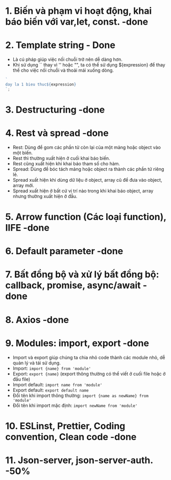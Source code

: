 # 1. Biến và phạm vi hoạt động, khai báo biến với var,let, const. -done

# 2. Template string - Done

- Là cú pháp giúp việc nối chuỗi trở nên dễ dàng hơn.
- Khi sử dụng `` thay vì '' hoặc "", ta có thể sử dụng ${expression} để thay thế cho việc nối chuỗi và thoải mái xuống dòng.

```js
`
day la 1 bieu thuc${expression} 
`;
```

# 3. Destructuring -done

# 4. Rest và spread -done

- Rest: Dùng để gom các phần tử còn lại của một mảng hoặc object vào một biến.
- Rest thì thường xuất hiện ở cuối khai báo biến.
- Rest cũng xuất hiện khi khai báo tham số cho hàm.
- Spread: Dùng để bóc tách mảng hoặc object ra thành các phần tử riêng lẻ.
- Spread xuất hiện khi dùng dữ liệu ở object, array cũ để đưa vào object, array mới.
- Spread xuất hiện ở bất cứ vị trí nào trong khi khai báo object, array nhưng thường xuất hiện ở đầu.

# 5. Arrow function (Các loại function), IIFE -done

# 6. Default parameter -done

# 7. Bất đồng bộ và xử lý bất đồng bộ: callback, promise, async/await -done

# 8. Axios -done

# 9. Modules: import, export -done

- Import và export giúp chúng ta chia nhỏ code thành các module nhỏ, dễ quản lý và tái sử dụng.
- Import: `import {name} from 'module'`
- Export: `export {name}` (export thông thường có thể viết ở cuối file hoặc ở đầu file)
- Import default: `import name from 'module'`
- Export default: `export default name`
- Đổi tên khi import thông thường: `import {name as newName} from 'module'`
- Đổi tên khi import mặc định: `import newName from 'module'`

# 10. ESLinst, Prettier, Coding convention, Clean code -done

# 11. Json-server, json-server-auth. -50%
